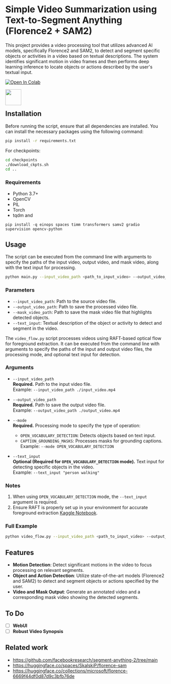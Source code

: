 # Simple Video Summarization using Text-to-Segment Anything (Florence2 + SAM2)

This project provides a video processing tool that utilizes advanced AI models, specifically Florence2 and SAM2, to detect and segment specific objects or activities in a video based on textual descriptions. The system identifies significant motion in video frames and then performs deep learning inference to locate objects or actions described by the user's textual input.

[![Open In Colab](https://colab.research.google.com/assets/colab-badge.svg)](https://colab.research.google.com/drive/1PcK_6anMRYnRcmOw5TkwFUT8lrXYoHUW?usp=sharing)

[<img src="https://kaggle.com/static/images/site-logo.png" height="50" style="margin-bottom:-15px" />](https://www.kaggle.com/code/mithunparab/simple-video-summarization-using-text-to-segment-a)

## Installation

Before running the script, ensure that all dependencies are installed. You can install the necessary packages using the following command:

```bash
pip install -r requirements.txt
```

For checkpoints:

```bash
cd checkpoints
./download_ckpts.sh
cd ..
```

### Requirements

- Python 3.7+
- OpenCV
- PIL
- Torch
- tqdm
and

```
pip install -q einops spaces timm transformers samv2 gradio supervision opencv-python
```

## Usage

The script can be executed from the command line with arguments to specify the paths of the input video, output video, and mask video, along with the text input for processing.

```bash
python main.py --input_video_path <path_to_input_video> --output_video_path <path_to_output_video> --mask_video_path <path_to_mask_video> --text_input "your text here"
```

### Parameters

- `--input_video_path`: Path to the source video file.
- `--output_video_path`: Path to save the processed video file.
- `--mask_video_path`: Path to save the mask video file that highlights detected objects.
- `--text_input`: Textual description of the object or activity to detect and segment in the video.

The `video_flow.py` script processes videos using RAFT-based optical flow for foreground extraction. It can be executed from the command line with arguments to specify the paths of the input and output video files, the processing mode, and optional text input for detection.

### Arguments

- `--input_video_path`  
  **Required.** Path to the input video file.  
  Example: `--input_video_path ./input_video.mp4`

- `--output_video_path`  
  **Required.** Path to save the output video file.  
  Example: `--output_video_path ./output_video.mp4`

- `--mode`  
  **Required.** Processing mode to specify the type of operation:
  - `OPEN_VOCABULARY_DETECTION`: Detects objects based on text input.
  - `CAPTION_GROUNDING_MASKS`: Processes masks for grounding captions.  
  Example: `--mode OPEN_VOCABULARY_DETECTION`

- `--text_input`  
  **Optional (Required for `OPEN_VOCABULARY_DETECTION` mode).** Text input for detecting specific objects in the video.  
  Example: `--text_input "person walking"`

### Notes

1. When using `OPEN_VOCABULARY_DETECTION` mode, the `--text_input` argument is required.  
2. Ensure RAFT is properly set up in your environment for accurate foreground extraction [Kaggle Notebook](https://www.kaggle.com/code/mithunparab/optical-flow-raft-video-summarization).

### Full Example

```bash
python video_flow.py --input_video_path <path_to_input_video> --output_video_path <path_to_output_video> --mask_video_path <path_to_mask_video> --text_input "your text here"
```

## Features

- **Motion Detection**: Detect significant motions in the video to focus processing on relevant segments.
- **Object and Action Detection**: Utilize state-of-the-art models (Florence2 and SAM2) to detect and segment objects or actions specified by the user.
- **Video and Mask Output**: Generate an annotated video and a corresponding mask video showing the detected segments.

## To Do

- [ ] **WebUI**
- [ ] **Robust Video Synopsis**

## Related work

- <https://github.com/facebookresearch/segment-anything-2/tree/main>
- <https://huggingface.co/spaces/SkalskiP/florence-sam>
- <https://huggingface.co/collections/microsoft/florence-6669f44df0d87d9c3bfb76de>
